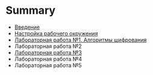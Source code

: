 # Summary

* [Введение](README.md)
* [Настройка рабочего окружения](chapter1.md)
* [Лабораторная работа №1. Алгоритмы шифрования](lab1.md)
* Лабораторная работа №2
* [Лабораторная работа №3](lab3.md)
* Лабораторная работа №4
* Лабораторная работа №5

